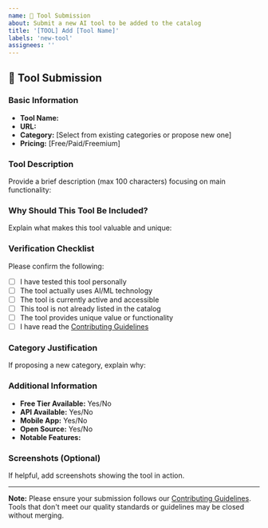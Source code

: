 ```yaml
---
name: 🚀 Tool Submission
about: Submit a new AI tool to be added to the catalog
title: '[TOOL] Add [Tool Name]'
labels: 'new-tool'
assignees: ''
---
```


## 🚀 Tool Submission

### Basic Information
- **Tool Name:** 
- **URL:** 
- **Category:** [Select from existing categories or propose new one]
- **Pricing:** [Free/Paid/Freemium]

### Tool Description
Provide a brief description (max 100 characters) focusing on main functionality:


### Why Should This Tool Be Included?
Explain what makes this tool valuable and unique:


### Verification Checklist
Please confirm the following:
- [ ] I have tested this tool personally
- [ ] The tool actually uses AI/ML technology
- [ ] The tool is currently active and accessible
- [ ] This tool is not already listed in the catalog
- [ ] The tool provides unique value or functionality
- [ ] I have read the [Contributing Guidelines](../CONTRIBUTING.md)

### Category Justification
If proposing a new category, explain why:


### Additional Information
- **Free Tier Available:** Yes/No
- **API Available:** Yes/No
- **Mobile App:** Yes/No
- **Open Source:** Yes/No
- **Notable Features:** 

### Screenshots (Optional)
If helpful, add screenshots showing the tool in action.

---

**Note:** Please ensure your submission follows our [Contributing Guidelines](../CONTRIBUTING.md). Tools that don't meet our quality standards or guidelines may be closed without merging.
